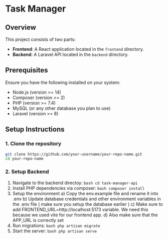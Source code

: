 # Task Manager

## Overview
This project consists of two parts:
- **Frontend**: A React application located in the `frontend` directory.
- **Backend**: A Laravel API located in the `backend` directory.

## Prerequisites
Ensure you have the following installed on your system:
- Node.js (version >= 14)
- Composer (version >= 2)
- PHP (version >= 7.4)
- MySQL (or any other database you plan to use)
- Laravel (version >= 8)

## Setup Instructions

### 1. Clone the repository
```bash
git clone https://github.com/your-username/your-repo-name.git
cd your-repo-name
```

### 2. Setup Backend
1. Navigate to the backend directoy: ```bash cd task-manager-api ```
2. Install PHP dependencies via composer: ```bash composer install ```
3. Setup the environment
   a) Copy the env.example file and rename it into .env
   b) Update database credentials and other environment variables in the .env file ( make sure you setup the database earlier )
   c) Make sure to add FRONTEND_URL=http://localhost:5173 variable. We need this because we used vite for our frontend app.
   d) Also make sure that the APP_URL is correctly set
5. Run migrations: ```bash php artisan migrate ```
6. Start the server: ```bash php artisan serve ```
